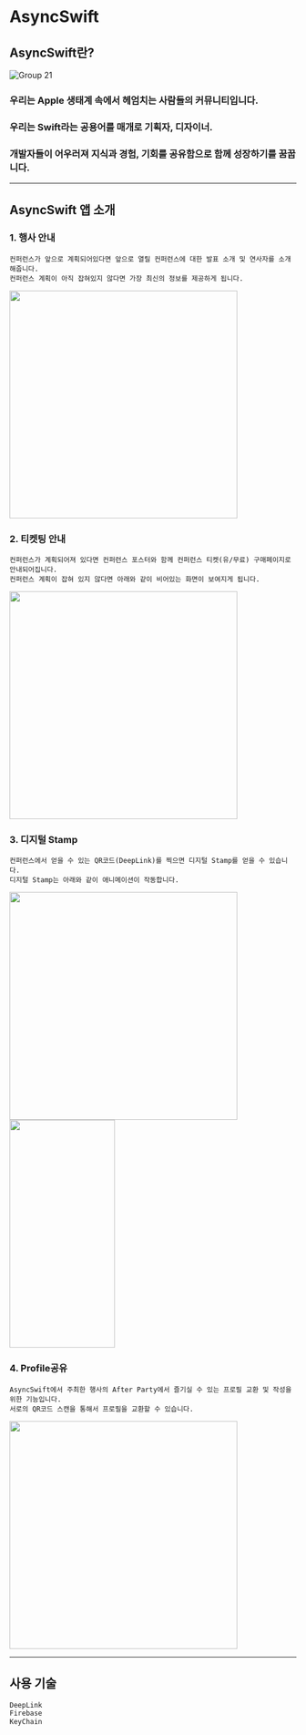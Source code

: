 # AsyncSwift
## AsyncSwift란?
![Group 21](https://user-images.githubusercontent.com/55151796/208451012-9b8b1fbe-62ea-4173-9ce1-852ac9367e04.jpg)
### 우리는 Apple 생태계 속에서 헤엄치는 사람들의 커뮤니티입니다. 
### 우리는 Swift라는 공용어를 매개로 기획자, 디자이너. 
### 개발자들이 어우러져 지식과 경험, 기회를 공유함으로 함께 성장하기를 꿈꿉니다.

---
## AsyncSwift 앱 소개
### 1. 행사 안내
```
컨퍼런스가 앞으로 계획되어있다면 앞으로 열릴 컨퍼런스에 대한 발표 소개 및 연사자를 소개해줍니다.
컨퍼런스 계획이 아직 잡혀있지 않다면 가장 최신의 정보를 제공하게 됩니다.
```
<p align="left">
<img src="https://user-images.githubusercontent.com/55151796/208431915-2793d71c-109d-4c81-8617-b51ff76d82e9.PNG" height=400>
</p>

### 2. 티켓팅 안내
```
컨퍼런스가 계획되어져 있다면 컨퍼런스 포스터와 함께 컨퍼런스 티켓(유/무료) 구매페이지로 안내되어집니다.
컨퍼런스 계획이 잡혀 있지 않다면 아래와 같이 비어있는 화면이 보여지게 됩니다.
```
<p align="left">
<img src="https://user-images.githubusercontent.com/55151796/208436508-34ada2d0-17b3-4232-9d6d-47a263798f13.PNG" height=400>
</p>

### 3. 디지털 Stamp 
```
컨퍼런스에서 얻을 수 있는 QR코드(DeepLink)를 찍으면 디지털 Stamp를 얻을 수 있습니다.
디지털 Stamp는 아래와 같이 애니메이션이 작동합니다.
```
<p align="left">
<img src="https://user-images.githubusercontent.com/55151796/208449937-a5b313e9-f783-42fe-a0d3-4ea8bd60ffd4.PNG" height=400>
<img src="https://user-images.githubusercontent.com/55151796/208467879-174a0159-1cb2-4278-b376-d1157232be94.gif" height=400 width=185>


### 4. Profile공유
```
AsyncSwift에서 주최한 행사의 After Party에서 즐기실 수 있는 프로필 교환 및 작성을 위한 기능입니다.
서로의 QR코드 스캔을 통해서 프로필을 교환할 수 있습니다.
```
<p align="left">
<img src="https://user-images.githubusercontent.com/55151796/208449952-9f69dcc4-9757-4be6-a8c7-3746805da469.PNG" height=400>
</p>

---
## 사용 기술
```Swift
DeepLink
Firebase
KeyChain
```
